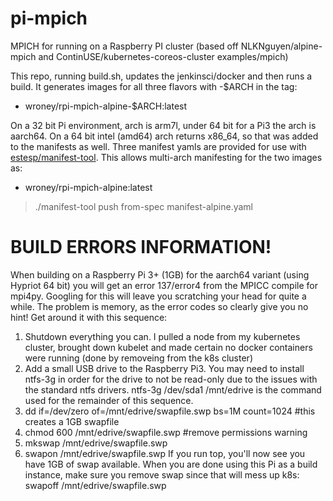 # pi-mpich
MPICH for running on a Raspberry PI cluster (based off NLKNguyen/alpine-mpich and ContinUSE/kubernetes-coreos-cluster examples/mpich)


This repo, running build.sh, updates the jenkinsci/docker and then runs a build.  It generates images for all three flavors with -$ARCH in the tag:
- wroney/rpi-mpich-alpine-$ARCH:latest

On a 32 bit Pi environment, arch is arm7l, under 64 bit for a Pi3 the arch is aarch64.  On a 64 bit intel (amd64) arch returns x86_64, so that was added to the manifests as well.  Three manifest yamls are provided for use with [estesp/manifest-tool](https://github.com/estesp/manifest-tool).  This allows multi-arch manifesting for the two images as:
- wroney/rpi-mpich-alpine:latest

>./manifest-tool push from-spec manifest-alpine.yaml

# BUILD ERRORS INFORMATION!
When building on a Raspberry Pi 3+ (1GB) for the aarch64 variant (using Hypriot 64 bit) you will get an error 137/error4 from the MPICC compile for mpi4py.  Googling for this will leave you scratching your head for quite a while.  The problem is memory, as the error codes so clearly give you no hint!  Get around it with this sequence:
1.  Shutdown everything you can.  I pulled a node from my kubernetes cluster, brought down kubelet and made certain no docker containers were running (done by removeing from the k8s cluster)
2.  Add a small USB drive to the Raspberry Pi3.  You may need to install ntfs-3g in order for the drive to not be read-only due to the issues with the standard ntfs drivers.  ntfs-3g /dev/sda1 /mnt/edrive is the command used for the remainder of this sequence.
3.  dd if=/dev/zero of=/mnt/edrive/swapfile.swp bs=1M count=1024  #this creates a 1GB swapfile
4.  chmod 600 /mnt/edrive/swapfile.swp #remove permissions warning
5.  mkswap /mnt/edrive/swapfile.swp
6.  swapon /mnt/edrive/swapfile.swp
If you run top, you'll now see you have 1GB of swap available.  When you are done using this Pi as a build instance, make sure you remove swap since that will mess up k8s:  swapoff /mnt/edrive/swapfile.swp
